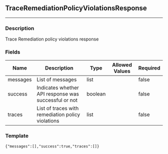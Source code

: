 ## TraceRemediationPolicyViolationsResponse
---
### Description
Trace Remediation policy violations response
### Fields
| Name | Description | Type | Allowed Values | Required |
| ---- | ----------- | ---- | -------------- | -------- |
| messages | List of messages | list |  | false |
| success | Indicates whether API response was successful or not | boolean |  | false |
| traces | List of traces with remediation policy violations | list |  | false |
### Template
```
{"messages":[],"success":true,"traces":[]}
```

